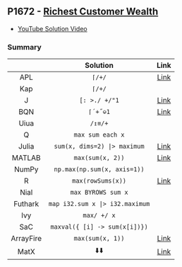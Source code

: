 ## P1672 - [Richest Customer Wealth](https://leetcode.com/problems/richest-customer-wealth/)

* [YouTube Solution Video](https://www.youtube.com/watch?v=MKb4WD6mioE)

### Summary

|           |            Solution             |                                                            Link                                                             |
| :-------: | :-----------------------------: | :-------------------------------------------------------------------------------------------------------------------------: |
|    APL    |             `⌈/+/`              |                        [Link](https://github.com/codereport/LeetCode/blob/master/0217_Problem_1.apl)                        |
|    Kap    |             `⌈/+/`              |                                                                                                                             |
|     J     |          `[: >./ +/"1`          |                        [Link](https://github.com/codereport/LeetCode/blob/master/0217_Problem_1.ijs)                        |
|    BQN    |            `⌈´+˝⎉1`             |                        [Link](https://github.com/codereport/LeetCode/blob/master/0217_Problem_1.bqn)                        |
|   Uiua    |             `/↥≡/+`             |                                                                                                                             |
|     Q     |        `max sum each x`         |                                                                                                                             |
|   Julia   |  `sum(x, dims=2) \|> maximum`   |                        [Link](https://github.com/codereport/LeetCode/blob/master/0217_Problem_1.jl)                         |
|  MATLAB   |        `max(sum(x, 2))`         |             [Link](https://github.com/codereport/array-language-comparisons/blob/main/code/matlab/maxWealth.m)              |
|   NumPy   |   `np.max(np.sum(x, axis=1))`   |                                                                                                                             |
|     R     |        `max(rowSums(x))`        |                         [Link](https://github.com/codereport/LeetCode/blob/master/0217_Problem_1.r)                         |
|   Nial    |       `max BYROWS sum x`        |                                                                                                                             |
|  Futhark  | `map i32.sum x \|> i32.maximum` |                                                                                                                             |
|    Ivy    |           `max/ +/ x`           |                                                                                                                             |
|    SaC    |  `maxval({ [i] -> sum(x[i])})`  |                                                                                                                             |
| ArrayFire |        `max(sum(x, 1))`         | [Link](https://github.com/codereport/array-language-comparisons/blob/main/code/arrayfire/P1672_Richest_Customer_Wealth.cpp) |
|   MatX    |    :arrow_down::arrow_down:     |    [Link](https://github.com/codereport/array-language-comparisons/blob/main/code/matx/P1672_Richest_Customer_Wealth.cu)    |
